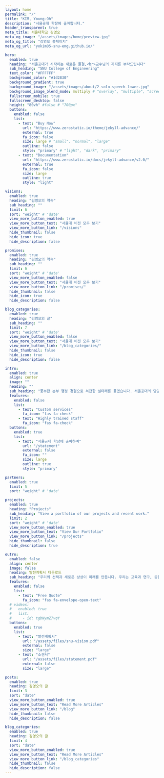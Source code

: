 ```yaml
---
layout: home
permalink: "/"
title: "KIM, Young-Oh"
description: "서울공대 학장에 출마합니다."
header_transparent: true
meta_title: 서울대학교 김영오
meta_og_image: "/assets/images/home/preview.jpg"
meta_og_title: "김영오 홈페이지"
meta_og_url: "yokim05-snu-eng.github.io/"

hero:
  enabled: true
  heading: "서울공대가 시작하는 새로운 물결,<br>교수님의 지지를 부탁드립니다"
  sub_heading: "SNU College of Engineering"
  text_color: "#FFFFFF"
  background_color: "#1d2830"
  background_gradient: true
  background_image: "/assets/images/about/2-solo-speech-lower.jpg"
  background_image_blend_mode: multiply # "overlay", "multiple", "screen"
  fullscreen_mobile: true
  fullscreen_desktop: false
  height: "80vh" #false # "700px"
  buttons:
    enabled: false
    list:
      - text: "Buy Now"
        url: "https://www.zerostatic.io/theme/jekyll-advance/"
        external: true
        fa_icon: false
        size: large # "small", "normal", "large"
        outline: false
        style: "primary" # "light", "dark", "primary"
      - text: "Documentation"
        url: "https://www.zerostatic.io/docs/jekyll-advance/v2.0/"
        external: true
        fa_icon: false
        size: large
        outline: true
        style: "light"

visions:
  enabled: true
  heading: "김영오의 약속"
  sub_heading: ""
  limit: 6
  sort: "weight" # 'date'
  view_more_button_enabled: true
  view_more_button_text: "서울대 비전 모두 보기"
  view_more_button_link: "/visions"
  hide_thumbnail: false
  hide_icon: true
  hide_description: false

promises:
  enabled: true
  heading: "김영오의 약속"
  sub_heading: ""
  limit: 6
  sort: "weight" # 'date'
  view_more_button_enabled: false
  view_more_button_text: "서울대 비전 모두 보기"
  view_more_button_link: "/promises/"
  hide_thumbnail: false
  hide_icon: true
  hide_description: false

blog_categories:
  enabled: true
  heading: "김영오의 글"
  sub_heading: ""
  limit: 7
  sort: "weight" # 'date'
  view_more_button_enabled: false
  view_more_button_text: "서울대 비전 모두 보기"
  view_more_button_link: "/blog_categories/"
  hide_thumbnail: false
  hide_icon: true
  hide_description: false

intro:
  enabled: true
  align: center
  image: ""
  heading: ""
  sub_heading: "풍부한 본부 행정 경험으로 복잡한 실타래를 풀겠습니다. 서울공대의 당당한 목소리를 높이겠습니다. 발전기금 2배, 복지 3배, 교류 5배, 홍보 10배를 모두 현실로 만들겠습니다."
  features:
    enabled: false
    list:
      - text: "Custom services"
        fa_icon: "fas fa-check"
      - text: "Highly trained staff"
        fa_icon: "fas fa-check"
  buttons:
    enabled: true
    list:
      - text: "서울공대 학장에 출마하며"
        url: "/statement"
        external: false
        fa_icon: ""
        size: large
        outline: true
        style: "primary"

partners:
  enabled: true
  limit: 5
  sort: "weight" # 'date'

projects:
  enabled: true
  heading: "Projects"
  sub_heading: "View a portfolio of our projects and recent work."
  limit: 2
  sort: "weight" # 'date'
  view_more_button_enabled: true
  view_more_button_text: "View Our Portfolio"
  view_more_button_link: "/projects"
  hide_thumbnail: false
  hide_description: true

outro:
  enabled: false
  align: center
  image: false
  heading: 발전계획서 다운로드
  sub_heading: "우리의 선택과 새로운 상상이 미래를 만듭니다. 우리는 교육과 연구, 공헌의 형식과 내용을 과감하게 다시 짜야 합니다. 우리를 위축시키고 있는 틀과 칸막이를 깨야 합니다. 이를 위한 오랜 고민을 발전계획서에 담았습니다."
  features:
    enabled: false
    list:
      - text: "Free Quote"
        fa_icon: "fas fa-envelope-open-text"
  # videos:
  #   enabled: true
  #   list:
  #     - id: tgbNymZ7vqY
  buttons:
    enabled: true
    list:
      - text: "발전계획서"
        url: "/assets/files/snu-vision.pdf"
        external: false
        size: "large"
      - text: "소견서"
        url: "/assets/files/statement.pdf"
        external: false
        size: "large"

posts:
  enabled: true
  heading: 김영오의 글
  limit: 3
  sort: "date"
  view_more_button_enabled: true
  view_more_button_text: "Read More Articles"
  view_more_button_link: "/blog"
  hide_thumbnail: false
  hide_description: false

blog_categories:
  enabled: true
  heading: 김영오의 글
  limit: 4
  sort: "date"
  view_more_button_enabled: true
  view_more_button_text: "Read More Articles"
  view_more_button_link: "/blog_categories"
  hide_thumbnail: false
  hide_description: false
---
```

